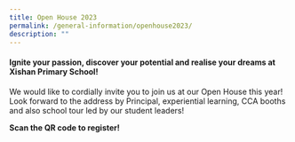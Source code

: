 ```yaml
---
title: Open House 2023
permalink: /general-information/openhouse2023/
description: ""
---
```

#### Ignite your passion, discover your potential and realise your dreams at Xishan Primary School!   
We would like to cordially invite you to join us at our Open House this year! Look forward to the address by Principal, experiential learning, CCA booths and also school tour led by our student leaders!     

**Scan the QR code to register!**

